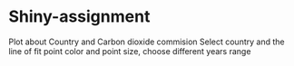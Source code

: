 # Shiny-assignment
Plot about Country and Carbon dioxide commision
Select country and the line of fit
point color and point size, choose different years range
